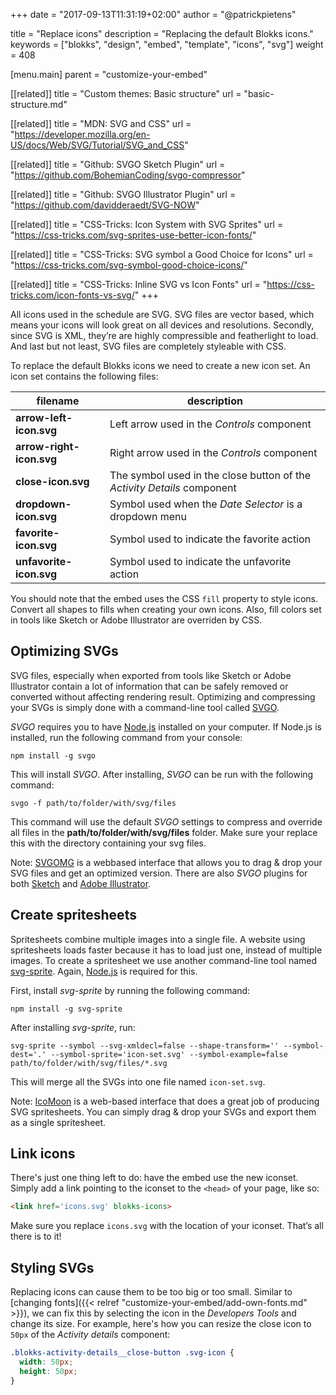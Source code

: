 +++
date            = "2017-09-13T11:31:19+02:00"
author          = "@patrickpietens"

title           = "Replace icons"
description     = "Replacing the default Blokks icons."
keywords        = ["blokks", "design", "embed", "template", "icons", "svg"]
weight          = 408

[menu.main]
parent          = "customize-your-embed"

[[related]]
title = "Custom themes: Basic structure"
url = "basic-structure.md"

[[related]]
title = "MDN: SVG and CSS"
url = "https://developer.mozilla.org/en-US/docs/Web/SVG/Tutorial/SVG_and_CSS"

[[related]]
title = "Github: SVGO Sketch Plugin"
url = "https://github.com/BohemianCoding/svgo-compressor"

[[related]]
title = "Github: SVGO Illustrator Plugin"
url = "https://github.com/davidderaedt/SVG-NOW"

[[related]]
title = "CSS-Tricks: Icon System with SVG Sprites"
url = "https://css-tricks.com/svg-sprites-use-better-icon-fonts/"

[[related]]
title = "CSS-Tricks: SVG symbol a Good Choice for Icons"
url = "https://css-tricks.com/svg-symbol-good-choice-icons/"

[[related]]
title = "CSS-Tricks: Inline SVG vs Icon Fonts"
url = "https://css-tricks.com/icon-fonts-vs-svg/"
+++

All icons used in the schedule are SVG. SVG files are vector based, which means your icons will look great on all devices and resolutions. Secondly, since SVG is XML, they’re are highly compressible and featherlight to load. And last but not least, SVG files are completely styleable with CSS.

To replace the default Blokks icons we need to create a new icon set. An icon set contains the following files:

| filename | description |
|----------|-------------|
| **arrow-left-icon.svg** | Left arrow used in the *Controls* component |
| **arrow-right-icon.svg** | Right arrow used in the *Controls* component |
| **close-icon.svg** | The symbol used in the close button of the *Activity Details* component |
| **dropdown-icon.svg** | Symbol used when the *Date Selector* is a dropdown menu |
| **favorite-icon.svg** | Symbol used to indicate the favorite action |
| **unfavorite-icon.svg** | Symbol used to indicate the unfavorite action |

<span class='note'>You should note that the embed uses the CSS `fill` property to style icons. Convert all shapes to fills when creating your own icons. Also, fill colors set in tools like Sketch or Adobe Illustrator are overriden by CSS.</span>

## Optimizing SVGs
SVG files, especially when exported from tools like Sketch or Adobe Illustrator contain a lot of information that can be safely removed or converted without affecting rendering result. Optimizing and compressing your SVGs is simply done with a command-line tool called [SVGO](https://github.com/svg/svgo). 

*SVGO* requires you to have [Node.js](https://nodejs.org/en/) installed on your computer. If Node.js is installed, run the following command from your console:

```cli
npm install -g svgo
```

This will install *SVGO*. After installing, *SVGO* can be run with the following command:

```cli
svgo -f path/to/folder/with/svg/files
```

This command will use the default *SVGO* settings to compress and override all files in the **path/to/folder/with/svg/files** folder. Make sure your replace this with the directory containing your svg files.

<!-- ![Image: Optimizing SVGs](http://images/optimizing-svgs.gif) -->

<span class='note'>Note: [SVGOMG](https://jakearchibald.github.io/svgomg/) is a webbased interface that allows you to drag & drop your SVG files and get an optimized version. There are also *SVGO* plugins for both [Sketch](https://github.com/BohemianCoding/svgo-compressor) and [Adobe Illustrator](https://github.com/davidderaedt/SVG-NOW).</span>

## Create spritesheets
Spritesheets combine multiple images into a single file. A website using spritesheets loads faster because it has to load just one, instead of multiple images. To create a spritesheet we use another command-line tool named [svg-sprite](https://github.com/jkphl/svg-sprite). Again, [Node.js](https://nodejs.org/en) is required for this.

First, install *svg-sprite* by running the following command:

```cli
npm install -g svg-sprite
```

After installing *svg-sprite*, run:

```cli
svg-sprite --symbol --svg-xmldecl=false --shape-transform='' --symbol-dest='.' --symbol-sprite='icon-set.svg' --symbol-example=false path/to/folder/with/svg/files/*.svg
```

This will merge all the SVGs into one file named `icon-set.svg`. 

<span class='note'>Note: [IcoMoon](https://icomoon.io/app) is a web-based interface that does a great job of producing SVG spritesheets. You can simply drag & drop your SVGs and export them as a single spritesheet.</span>

<!-- ![Image: Create spritesheets](http://images/optimizing-svgs.gif) -->

## Link icons
There's just one thing left to do: have the embed use the new iconset. Simply add a link pointing to the iconset to the `<head>` of your page, like so:

```html
<link href='icons.svg' blokks-icons>
```

Make sure you replace `icons.svg` with the location of your iconset. That’s all there is to it!

## Styling SVGs
Replacing icons can cause them to be too big or too small. Similar to [changing fonts]({{< relref "customize-your-embed/add-own-fonts.md" >}}), we can fix this by selecting the icon in the *Developers Tools* and change its size. For example, here's how you can resize the close icon to `50px` of the *Activity details* component:

```css
.blokks-activity-details__close-button .svg-icon {
  width: 50px;
  height: 50px;
}
```